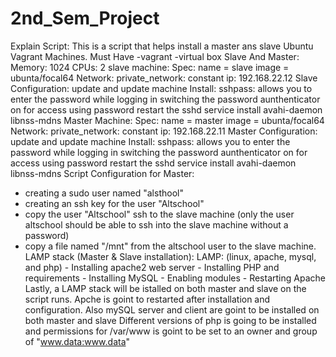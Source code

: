 # 2nd_Sem_Project

Explain Script:
This is a script that helps install a master ans slave Ubuntu Vagrant Machines.
Must Have
-vagrant
-virtual box
Slave And Master:
Memory: 1024
CPUs: 2
slave machine:
    Spec:
        name = slave
        image = ubunta/focal64
        Network:
            private_network:
            constant ip: 192.168.22.12
Slave Configuration:
    update and update machine
    Install:
        sshpass: allows you to enter the password while logging in
        switching the password aunthenticator on for access using password
        restart the sshd service
        install avahi-daemon libnss-mdns
Master Machine:
    Spec:
        name = master
        image = ubunta/focal64
        Network:
            private_network:
            constant ip: 192.168.22.11
Master Configuration:
    update and update machine
    Install:
        sshpass: allows you to enter the password while logging in
        switching the password aunthenticator on for access using password
        restart the sshd service
        install avahi-daemon libnss-mdns
Script Configuration for Master:
 - creating a sudo user named "alsthool"
 - creating an ssh key for the user "Altschool"
 - copy the user "Altschool" ssh to the slave machine (only the user altschool should be able to ssh into the slave machine without a password)
 - copy a file named "/mnt" from the altschool user to the slave machine.
LAMP stack (Master & Slave installation):
    LAMP: (linux, apache, mysql, and php)
        - Installing apache2 web server
        - Installing PHP and requirements
        - Installing MySQL
        - Enabling modules
        - Restarting Apache
Lastly, a LAMP stack will be istalled on both master and slave on the script runs. Apche is goint to restarted after installation and configuration.
Also mySQL server and client are goint to be installed on both master and slave
Different versions of php is going to be installed and permissions for /var/www is goint to be set to an owner and group of "www.data:www.data"
